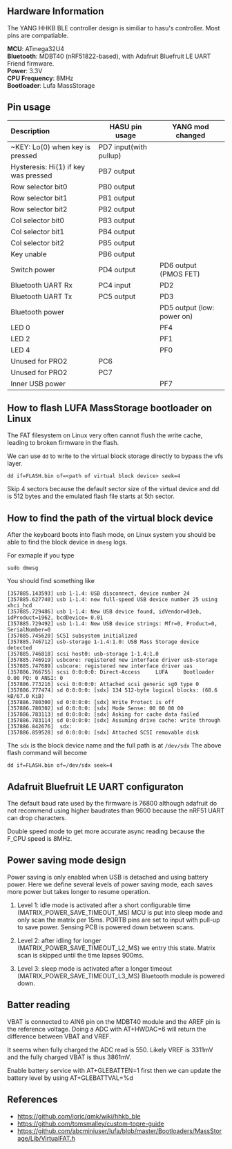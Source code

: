 ## Hardware Information

The YANG HHKB BLE controller design is similiar to hasu's
controller. Most pins are compatiable.

**MCU**: ATmega32U4  
**Bluetooth**:  MDBT40 (nRF51822-based), with Adafruit Bluefruit LE UART Friend firmware.  
**Power**: 3.3V  
**CPU Frequency**: 8MHz  
**Bootloader**: Lufa MassStorage  

## Pin usage

| Description                          | HASU pin usage         | YANG mod changed           |
|:------------------------------------ | ---------------------- | -------------------------- |
| ~KEY: Lo(0) when key is pressed      | PD7 input(with pullup) |                            |
| Hysteresis: Hi(1) if key was pressed | PB7 output             |                            |
| Row selector bit0                    | PB0 output             |                            |
| Row selector bit1                    | PB1 output             |                            |
| Row selector bit2                    | PB2 output             |                            |
| Col selector bit0                    | PB3 output             |                            |
| Col selector bit1                    | PB4 output             |                            |
| Col selector bit2                    | PB5 output             |                            |
| Key unable                           | PB6 output             |                            |
| Switch power                         | PD4 output             | PD6 output (PMOS FET)      |
| Bluetooth UART Rx                    | PC4 input              | PD2                        |
| Bluetooth UART Tx                    | PC5 output             | PD3                        |
| Bluetooth power                      |                        | PD5 output (low: power on) |
| LED 0                                |                        | PF4                        |
| LED 2                                |                        | PF1                        |
| LED 4                                |                        | PF0                        |
| Unused for PRO2                      | PC6                    |                            |
| Unused for PRO2                      | PC7                    |                            |
| Inner USB power                      |                        | PF7                        |

## How to flash LUFA MassStorage bootloader on Linux

The FAT filesystem on Linux very often cannot flush the write cache,
leading to broken firmware in the flash.

We can use `dd` to write to the virtual block storage directly to
bypass the vfs layer.

```
dd if=FLASH.bin of=<path of virtual block device> seek=4
```

Skip 4 sectors because the default sector size of the virtual device
and dd is 512 bytes and the emulated flash file starts at 5th sector.

## How to find the path of the virtual block device

After the keyboard boots into flash mode, on Linux system you should
be able to find the block device in `dmesg` logs.

For exmaple if you type

```
sudo dmesg
```

You should find something like

```
[357885.143593] usb 1-1.4: USB disconnect, device number 24
[357885.627740] usb 1-1.4: new full-speed USB device number 25 using xhci_hcd
[357885.729486] usb 1-1.4: New USB device found, idVendor=03eb, idProduct=1962, bcdDevice= 0.01
[357885.729492] usb 1-1.4: New USB device strings: Mfr=0, Product=0, SerialNumber=0
[357885.745620] SCSI subsystem initialized
[357885.746712] usb-storage 1-1.4:1.0: USB Mass Storage device detected
[357885.746818] scsi host0: usb-storage 1-1.4:1.0
[357885.746919] usbcore: registered new interface driver usb-storage
[357885.747689] usbcore: registered new interface driver uas
[357886.766755] scsi 0:0:0:0: Direct-Access     LUFA     Bootloader       0.00 PQ: 0 ANSI: 0
[357886.773216] scsi 0:0:0:0: Attached scsi generic sg0 type 0
[357886.777474] sd 0:0:0:0: [sdx] 134 512-byte logical blocks: (68.6 kB/67.0 KiB)
[357886.780300] sd 0:0:0:0: [sdx] Write Protect is off
[357886.780302] sd 0:0:0:0: [sdx] Mode Sense: 00 00 00 00
[357886.783113] sd 0:0:0:0: [sdx] Asking for cache data failed
[357886.783114] sd 0:0:0:0: [sdx] Assuming drive cache: write through
[357886.842676]  sdx:
[357886.859528] sd 0:0:0:0: [sdx] Attached SCSI removable disk
```

The `sdx` is the block device name and the full path is at `/dev/sdx`
The above flash command will become

```
dd if=FLASH.bin of=/dev/sdx seek=4
```

## Adafruit Bluefruit LE UART configuraton

The default baud rate used by the firmware is 76800 although adafruit
do not recommend using higher baudrates than 9600 because the nRF51
UART can drop characters.

Double speed mode to get more accurate async reading because the F_CPU
speed is 8MHz.

## Power saving mode design

Power saving is only enabled when USB is detached and using battery
power. Here we define several levels of power saving mode, each saves
more power but takes longer to resume operation.

1. Level 1: idle mode is activated after a short configurable time
   (MATRIX_POWER_SAVE_TIMEOUT_MS) MCU is put into sleep mode and only
   scan the matrix per 15ms. PORTB pins are set to input with pull-up
   to save power. Sensing PCB is powered down between scans.

2. Level 2: after idling for longer (MATRIX_POWER_SAVE_TIMEOUT_L2_MS)
   we entry this state. Matrix scan is skipped until the time lapses
   900ms.

2. Level 3: sleep mode is activated after a longer timeout
   (MATRIX_POWER_SAVE_TIMEOUT_L3_MS) Bluetooth module is powered down.

## Batter reading

VBAT is connected to AIN6 pin on the MDBT40 module and the AREF pin is
the reference voltage. Doing a ADC with AT+HWDAC=6 will return the
difference between VBAT and VREF.

It seems when fully charged the ADC read is 550. Likely VREF is 3311mV
and the fully charged VBAT is thus 3861mV.

Enable battery service with AT+GLEBATTEN=1 first then we can update the
battery level by using AT+GLEBATTVAL=%d

## References

* https://github.com/joric/qmk/wiki/hhkb_ble
* https://github.com/tomsmalley/custom-topre-guide
* https://github.com/abcminiuser/lufa/blob/master/Bootloaders/MassStorage/Lib/VirtualFAT.h
